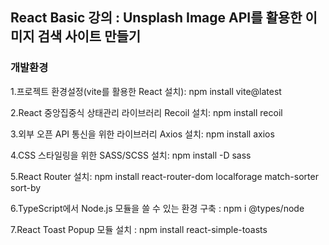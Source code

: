 ## React Basic 강의 : Unsplash Image API를 활용한 이미지 검색 사이트 만들기

### 개발환경

1.프로젝트 환경설정(vite를 활용한 React 설치): npm install vite@latest

2.React 중앙집중식 상태관리 라이브러리 Recoil 설치: npm install recoil

3.외부 오픈 API 통신을 위한 라이브러리 Axios 설치: npm install axios

4.CSS 스타일링을 위한 SASS/SCSS 설치: npm install -D sass

5.React Router 설치: npm install react-router-dom localforage match-sorter sort-by

6.TypeScript에서 Node.js 모듈을 쓸 수 있는 환경 구축 : npm i @types/node

7.React Toast Popup 모듈 설치 : npm install react-simple-toasts
